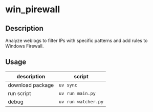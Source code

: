 # win_pirewall

## Description

Analyze weblogs to filter IPs with specific patterns and add rules to Windows Firewall.

## Usage

description | script
--- | ---
download package | `uv sync`
run script | `uv run main.py`
debug | `uv run watcher.py`
